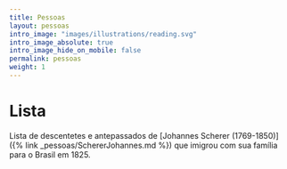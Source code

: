 ```yaml
---
title: Pessoas
layout: pessoas
intro_image: "images/illustrations/reading.svg"
intro_image_absolute: true
intro_image_hide_on_mobile: false
permalink: pessoas
weight: 1
---
```


# Lista

Lista de descentetes e antepassados de [Johannes Scherer (1769-1850)]({% link _pessoas/SchererJohannes.md %}) que imigrou com sua família para o Brasil em 1825.


